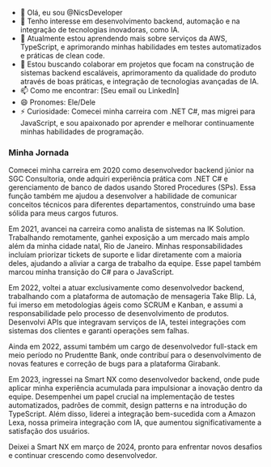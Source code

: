 - 👋 Olá, eu sou @NicsDeveloper
- 👀 Tenho interesse em desenvolvimento backend, automação e na integração de tecnologias inovadoras, como IA.
- 🌱 Atualmente estou aprendendo mais sobre serviços da AWS, TypeScript, e aprimorando minhas habilidades em testes automatizados e práticas de clean code.
- 💞️ Estou buscando colaborar em projetos que focam na construção de sistemas backend escaláveis, aprimoramento da qualidade do produto através de boas práticas, e integração de tecnologias avançadas de IA.
- 📫 Como me encontrar: [Seu email ou LinkedIn]
- 😄 Pronomes: Ele/Dele
- ⚡ Curiosidade: Comecei minha carreira com .NET C#, mas migrei para JavaScript, e sou apaixonado por aprender e melhorar continuamente minhas habilidades de programação.

### Minha Jornada

Comecei minha carreira em 2020 como desenvolvedor backend júnior na SGC Consultoria, onde adquiri experiência prática com .NET C# e gerenciamento de banco de dados usando Stored Procedures (SPs). Essa função também me ajudou a desenvolver a habilidade de comunicar conceitos técnicos para diferentes departamentos, construindo uma base sólida para meus cargos futuros.

Em 2021, avancei na carreira como analista de sistemas na IK Solution. Trabalhando remotamente, ganhei exposição a um mercado mais amplo além da minha cidade natal, Rio de Janeiro. Minhas responsabilidades incluíam priorizar tickets de suporte e lidar diretamente com a maioria deles, ajudando a aliviar a carga de trabalho da equipe. Esse papel também marcou minha transição do C# para o JavaScript.

Em 2022, voltei a atuar exclusivamente como desenvolvedor backend, trabalhando com a plataforma de automação de mensageria Take Blip. Lá, fui imerso em metodologias ágeis como SCRUM e Kanban, e assumi a responsabilidade pelo processo de desenvolvimento de produtos. Desenvolvi APIs que integravam serviços de IA, testei integrações com sistemas dos clientes e garanti operações sem falhas.

Ainda em 2022, assumi também um cargo de desenvolvedor full-stack em meio período no Prudentte Bank, onde contribuí para o desenvolvimento de novas features e correção de bugs para a plataforma Girabank.

Em 2023, ingressei na Smart NX como desenvolvedor backend, onde pude aplicar minha experiência acumulada para impulsionar a inovação dentro da equipe. Desempenhei um papel crucial na implementação de testes automatizados, padrões de commit, design patterns e na introdução do TypeScript. Além disso, liderei a integração bem-sucedida com a Amazon Lexa, nossa primeira integração com IA, que aumentou significativamente a satisfação dos usuários.

Deixei a Smart NX em março de 2024, pronto para enfrentar novos desafios e continuar crescendo como desenvolvedor.

<!---
NicsDeveloper/NicsDeveloper is a ✨ special ✨ repository because its `README.md` (this file) appears on your GitHub profile.
You can click the Preview link to take a look at your changes.
--->
